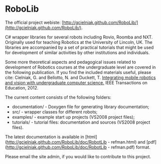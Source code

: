 RoboLib
=======

The official project webiste: [http://gcielniak.github.com/RoboLib/](http://gcielniak.github.com/RoboLib/).

C# wrapper libraries for several robots including Rovio, Roomba and NXT. Originally used for teaching Robotics at the University of Lincoln, UK. The libraries are accompanied by a set of practical tutorials that might be used for development of similar activities by other institutions and individuals.

Some more theoretical aspects and pedagogical issues related to development of Robotics courses at the undergraduate level are covered in the following publication. If you find the included materials useful, please cite:
Cielniak, G. and Bellotto, N. and Duckett, T. [Integrating mobile robotics and vision with undergraduate computer science.](http://eprints.lincoln.ac.uk/6031/) IEEE Transactions on Education, 2012.

The current content consists of the following folders:
- documentation/ - Doxygen file for generating library documentation;
- src/ - wrapper classes for different robots;
- examples/ - example start up projects (VS2008 project files);
- tutorials/ - tutorial files: documentation and sources (VS2008 project files).

The latest documentation is available in [html](http://gcielniak.github.com/RoboLib/doc/RobotLib - refman.html) and [pdf](http://gcielniak.github.com/RoboLib/doc/RobotLib - refman.pdf) format.

Please email the site admin, if you would like to contribute to this project.

